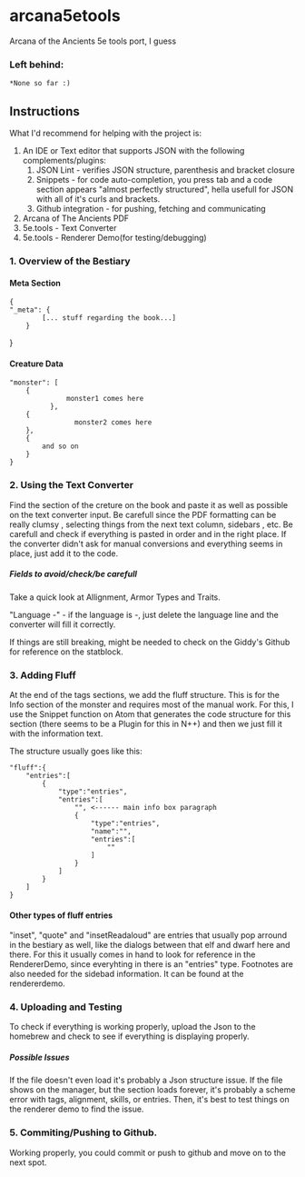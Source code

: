 # arcana5etools
Arcana of the Ancients 5e tools port, I guess

### Left behind:
	*None so far :)

## Instructions

What I'd recommend for helping with the project is:

1. An IDE or Text editor that supports JSON with the following complements/plugins:
	1. JSON Lint - verifies JSON structure, parenthesis and bracket closure
	2. Snippets - for code auto-completion, you press tab and a code section appears "almost perfectly structured", hella usefull for JSON with all of it's curls and  brackets.
	3. Github integration - for pushing, fetching and communicating
2. Arcana of The Ancients PDF
3. 5e.tools - Text Converter
4. 5e.tools - Renderer Demo(for testing/debugging)

### 1. Overview of the Bestiary
#### Meta Section

	{
    "_meta": {
			[... stuff regarding the book...]
		}
  }

#### Creature Data

    "monster": [
        {
			      monster1 comes here
			  },
        {
				    monster2 comes here
        },
        {
            and so on
        }
    }


### 2. Using the Text Converter
Find the section of the creture on the book and paste it as well as possible on the text converter input. Be carefull since the PDF formatting can be really clumsy , selecting things from the next text column, sidebars , etc. Be carefull and check if everything is pasted in order and in the right place.
If the converter didn't ask for manual conversions and everything seems in place, just add it to the code.
##### Fields to avoid/check/be carefull
Take a quick look at Allignment, Armor Types and Traits.

"Language -" - if the language is -, just delete the language line and the converter will fill it correctly.

If things are still breaking, might be needed to check on the Giddy's Github for reference on the statblock.  

### 3. Adding Fluff
At the end of the tags sections, we add the fluff structure. This is for the Info section of the monster and requires most of the manual work. For this, I use the Snippet function on Atom that generates the code structure for this section (there seems to be a Plugin for this in N++) and then we just fill it with the information text.

The structure usually goes like this:

	"fluff":{
		"entries":[
			{
				"type":"entries",
				"entries":[
					"", <------ main info box paragraph
					{
						"type":"entries",
						"name":"",
						"entries":[
							""
						]
					}
				]
			}
		]
	}

#### Other types of fluff entries
"inset", "quote" and "insetReadaloud" are entries that usually pop arround in the bestiary as well, like the dialogs between that elf and dwarf here and there. For this it usually comes in hand to look for reference in the RendererDemo, since everyhting in there is an "entries" type.
Footnotes are also needed for the sidebad information. It can be found at the rendererdemo.

### 4. Uploading and Testing
To check if everything is working properly, upload the Json to the homebrew and check to see if everything is displaying properly.

##### Possible Issues
If the file doesn't even load it's probably a Json structure issue.
If the file shows on the manager, but the section loads forever, it's probably a scheme error with tags, alignment, skills, or entries. Then, it's best to test things on the renderer demo to find the issue.


### 5. Commiting/Pushing to Github.
Working properly, you could commit or push to github and move on to the next spot.

